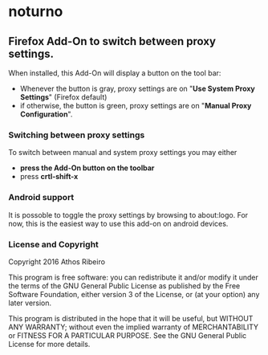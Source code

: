 noturno
=======

Firefox Add-On to switch between proxy settings.
----------------------------------------

When installed, this Add-On will display a button on the tool bar:

* Whenever the button is gray, proxy settings are on "**Use System Proxy Settings**" (Firefox default)
* if otherwise, the button is green, proxy settings are on "**Manual Proxy Configuration**".

### Switching between proxy settings

To switch between manual and system proxy settings you may either

* **press the Add-On button on the toolbar**
* press **crtl-shift-x**

### Android support

It is possoble to toggle the proxy settings by browsing to about:logo. For now, this is the easiest way to use this add-on on android devices.

### License and Copyright

Copyright 2016 Athos Ribeiro

This program is free software: you can redistribute it and/or modify
it under the terms of the GNU General Public License as published by
the Free Software Foundation, either version 3 of the License, or
(at your option) any later version.

This program is distributed in the hope that it will be useful,
but WITHOUT ANY WARRANTY; without even the implied warranty of
MERCHANTABILITY or FITNESS FOR A PARTICULAR PURPOSE.  See the
GNU General Public License for more details.

